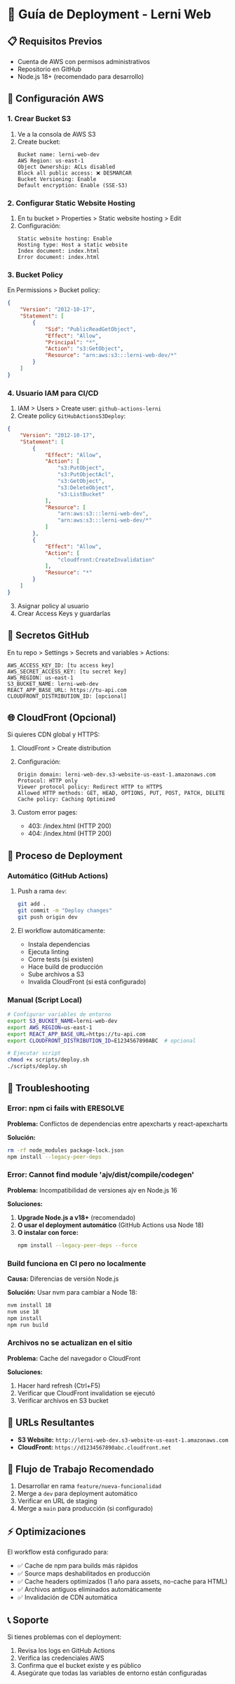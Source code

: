 # 🚀 Guía de Deployment - Lerni Web

## 📋 Requisitos Previos

- Cuenta de AWS con permisos administrativos
- Repositorio en GitHub
- Node.js 18+ (recomendado para desarrollo)

## 🔧 Configuración AWS

### 1. Crear Bucket S3

1. Ve a la consola de AWS S3
2. Create bucket:
   ```
   Bucket name: lerni-web-dev
   AWS Region: us-east-1
   Object Ownership: ACLs disabled
   Block all public access: ❌ DESMARCAR
   Bucket Versioning: Enable
   Default encryption: Enable (SSE-S3)
   ```

### 2. Configurar Static Website Hosting

1. En tu bucket > Properties > Static website hosting > Edit
2. Configuración:
   ```
   Static website hosting: Enable
   Hosting type: Host a static website
   Index document: index.html
   Error document: index.html
   ```

### 3. Bucket Policy

En Permissions > Bucket policy:

```json
{
    "Version": "2012-10-17",
    "Statement": [
        {
            "Sid": "PublicReadGetObject",
            "Effect": "Allow",
            "Principal": "*",
            "Action": "s3:GetObject",
            "Resource": "arn:aws:s3:::lerni-web-dev/*"
        }
    ]
}
```

### 4. Usuario IAM para CI/CD

1. IAM > Users > Create user: `github-actions-lerni`
2. Create policy `GitHubActionsS3Deploy`:

```json
{
    "Version": "2012-10-17",
    "Statement": [
        {
            "Effect": "Allow",
            "Action": [
                "s3:PutObject",
                "s3:PutObjectAcl",
                "s3:GetObject",
                "s3:DeleteObject",
                "s3:ListBucket"
            ],
            "Resource": [
                "arn:aws:s3:::lerni-web-dev",
                "arn:aws:s3:::lerni-web-dev/*"
            ]
        },
        {
            "Effect": "Allow",
            "Action": [
                "cloudfront:CreateInvalidation"
            ],
            "Resource": "*"
        }
    ]
}
```

3. Asignar policy al usuario
4. Crear Access Keys y guardarlas

## 🔐 Secretos GitHub

En tu repo > Settings > Secrets and variables > Actions:

```
AWS_ACCESS_KEY_ID: [tu access key]
AWS_SECRET_ACCESS_KEY: [tu secret key]
AWS_REGION: us-east-1
S3_BUCKET_NAME: lerni-web-dev
REACT_APP_BASE_URL: https://tu-api.com
CLOUDFRONT_DISTRIBUTION_ID: [opcional]
```

## 🌐 CloudFront (Opcional)

Si quieres CDN global y HTTPS:

1. CloudFront > Create distribution
2. Configuración:
   ```
   Origin domain: lerni-web-dev.s3-website-us-east-1.amazonaws.com
   Protocol: HTTP only
   Viewer protocol policy: Redirect HTTP to HTTPS
   Allowed HTTP methods: GET, HEAD, OPTIONS, PUT, POST, PATCH, DELETE
   Cache policy: Caching Optimized
   ```

3. Custom error pages:
   - 403: /index.html (HTTP 200)
   - 404: /index.html (HTTP 200)

## 🔄 Proceso de Deployment

### Automático (GitHub Actions)

1. Push a rama `dev`:
   ```bash
   git add .
   git commit -m "Deploy changes"
   git push origin dev
   ```

2. El workflow automáticamente:
   - Instala dependencias
   - Ejecuta linting
   - Corre tests (si existen)
   - Hace build de producción
   - Sube archivos a S3
   - Invalida CloudFront (si está configurado)

### Manual (Script Local)

```bash
# Configurar variables de entorno
export S3_BUCKET_NAME=lerni-web-dev
export AWS_REGION=us-east-1
export REACT_APP_BASE_URL=https://tu-api.com
export CLOUDFRONT_DISTRIBUTION_ID=E1234567890ABC  # opcional

# Ejecutar script
chmod +x scripts/deploy.sh
./scripts/deploy.sh
```

## 🐛 Troubleshooting

### Error: npm ci fails with ERESOLVE

**Problema:** Conflictos de dependencias entre apexcharts y react-apexcharts

**Solución:**
```bash
rm -rf node_modules package-lock.json
npm install --legacy-peer-deps
```

### Error: Cannot find module 'ajv/dist/compile/codegen'

**Problema:** Incompatibilidad de versiones ajv en Node.js 16

**Soluciones:**

1. **Upgrade Node.js a v18+** (recomendado)
2. **O usar el deployment automático** (GitHub Actions usa Node 18)
3. **O instalar con force:**
   ```bash
   npm install --legacy-peer-deps --force
   ```

### Build funciona en CI pero no localmente

**Causa:** Diferencias de versión Node.js

**Solución:** Usar nvm para cambiar a Node 18:
```bash
nvm install 18
nvm use 18
npm install
npm run build
```

### Archivos no se actualizan en el sitio

**Problema:** Cache del navegador o CloudFront

**Soluciones:**
1. Hacer hard refresh (Ctrl+F5)
2. Verificar que CloudFront invalidation se ejecutó
3. Verificar archivos en S3 bucket

## 📱 URLs Resultantes

- **S3 Website:** `http://lerni-web-dev.s3-website-us-east-1.amazonaws.com`
- **CloudFront:** `https://d1234567890abc.cloudfront.net`

## 🔄 Flujo de Trabajo Recomendado

1. Desarrollar en rama `feature/nueva-funcionalidad`
2. Merge a `dev` para deployment automático
3. Verificar en URL de staging
4. Merge a `main` para producción (si configurado)

## ⚡ Optimizaciones

El workflow está configurado para:
- ✅ Cache de npm para builds más rápidos
- ✅ Source maps deshabilitados en producción
- ✅ Cache headers optimizados (1 año para assets, no-cache para HTML)
- ✅ Archivos antiguos eliminados automáticamente
- ✅ Invalidación de CDN automática

## 📞 Soporte

Si tienes problemas con el deployment:
1. Revisa los logs en GitHub Actions
2. Verifica las credenciales AWS
3. Confirma que el bucket existe y es público
4. Asegúrate que todas las variables de entorno están configuradas 
